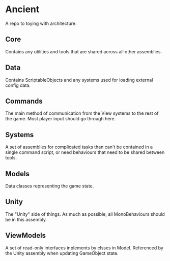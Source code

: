# Ancient

A repo to toying with architecture.

## Core
Contains any utilities and tools that are shared across all other assemblies.

## Data
Contains ScriptableObjects and any systems used for loading external config data.

## Commands
The main method of communication from the View systems to the rest of the game. Most player input should go through here.

## Systems
A set of assemblies for complicated tasks than can't  be contained in a single command script, or need behaviours that need to be shared between tools.

## Models
Data classes representing the game state. 

## Unity
The "Unity" side of things. As much as possible, all MonoBehaviours should be in this assembly.

## ViewModels
A set of read-only interfaces inplements by clsses in Model. Referenced by the  Unity assembly when updating GameObject state.
